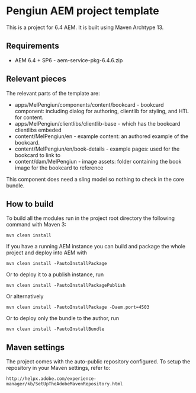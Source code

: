 # Pengiun AEM project template

This is a project for 6.4 AEM. It is built using Maven Archtype 13. 

## Requirements
* AEM 6.4 + SP6 - aem-service-pkg-6.4.6.zip

## Relevant pieces

The relevant parts of the template are:

* apps/MelPengiun/components/content/bookcard - bookcard component: including dialog for authoring, clientlib for styling, and HTL for content.
* apps/MelPengiun/clientlibs/clientlib-base - which has the bookcard clientlibs embeded
* content/MelPengiun/en - example content: an authored example of the bookcard.
* content/MelPengiun/en/book-details - example pages: used for the bookcard to link to
* content/dam/MelPengiun - image assets: folder containing the book image for the bookcard to reference

This component does need a sling model so nothing to check in the core bundle.


## How to build

To build all the modules run in the project root directory the following command with Maven 3:

    mvn clean install

If you have a running AEM instance you can build and package the whole project and deploy into AEM with  

    mvn clean install -PautoInstallPackage
    
Or to deploy it to a publish instance, run

    mvn clean install -PautoInstallPackagePublish
    
Or alternatively

    mvn clean install -PautoInstallPackage -Daem.port=4503

Or to deploy only the bundle to the author, run

    mvn clean install -PautoInstallBundle

## Maven settings

The project comes with the auto-public repository configured. To setup the repository in your Maven settings, refer to:

    http://helpx.adobe.com/experience-manager/kb/SetUpTheAdobeMavenRepository.html
